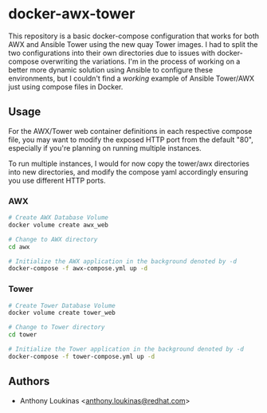 # docker-awx-tower

This repository is a basic docker-compose configuration that works for both AWX and Ansible Tower using the new quay Tower images. I had to split the two configurations into their own directories due to issues with docker-compose overwriting the variations. I'm in the process of working on a better more dynamic solution using Ansible to configure these environments, but I couldn't find a *working* example of Ansible Tower/AWX just using compose files in Docker.

## Usage

For the AWX/Tower web container definitions in each respective compose file, you may want to modify the exposed HTTP port from the default "80", especially if you're planning on running multiple instances.

To run multiple instances, I would for now copy the tower/awx directories into new directories, and modify the compose yaml accordingly ensuring you use different HTTP ports.

### AWX

```bash
# Create AWX Database Volume
docker volume create awx_web

# Change to AWX directory
cd awx

# Initialize the AWX application in the background denoted by -d
docker-compose -f awx-compose.yml up -d
```

### Tower

```bash
# Create Tower Database Volume
docker volume create tower_web

# Change to Tower directory
cd tower

# Initialize the Tower application in the background denoted by -d
docker-compose -f tower-compose.yml up -d
```

## Authors

- Anthony Loukinas <<anthony.loukinas@redhat.com>>